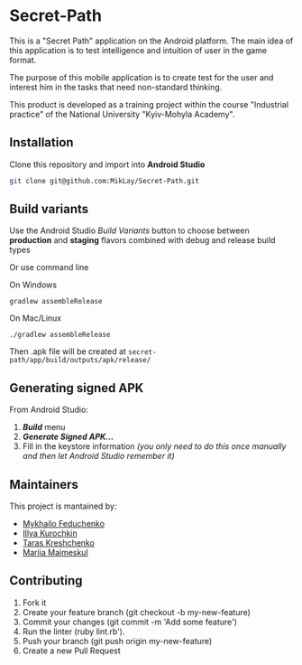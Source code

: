 # Secret-Path
This is a "Secret Path" application on the Android platform. The main
idea of this application is to test intelligence and intuition of
user in the game format.

The purpose of this mobile application is to create
test for the user and interest him in the tasks that need
non-standard thinking.

This product is developed as a training project within the course
"Industrial practice" of the National University "Kyiv-Mohyla Academy".

## Installation
Clone this repository and import into **Android Studio**
```bash
git clone git@github.com:MikLay/Secret-Path.git
```



## Build variants
Use the Android Studio *Build Variants* button to choose between **production** and **staging** flavors combined with debug and release build types

Or use command line

On Windows
```
gradlew assembleRelease
```

On Mac/Linux
```
./gradlew assembleRelease
```
Then .apk file will be created at `secret-path/app/build/outputs/apk/release/`

## Generating signed APK
From Android Studio:
1. ***Build*** menu
2. ***Generate Signed APK...***
3. Fill in the keystore information *(you only need to do this once manually and then let Android Studio remember it)*

## Maintainers
This project is mantained by:
* [Mykhailo Feduchenko](http://github.com/miklay)
* [Illya Kurochkin](http://github.com/illyakurochkin)
* [Taras Kreshchenko](http://github.com/74r45)
* [Mariia Maimeskul](http://github.com/marviem)


## Contributing

1. Fork it
2. Create your feature branch (git checkout -b my-new-feature)
3. Commit your changes (git commit -m 'Add some feature')
4. Run the linter (ruby lint.rb').
5. Push your branch (git push origin my-new-feature)
6. Create a new Pull Request
